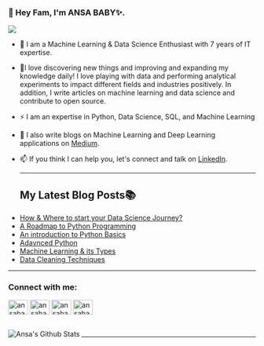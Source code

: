 ### 👋 Hey Fam, I'm ANSA BABY✨.

![](https://komarev.com/ghpvc/?username=ansababy&color=dc143c)

- 👀 I am a Machine Learning & Data Science Enthusiast with 7 years of IT expertise.

- 🎨I love discovering new things and improving and expanding my knowledge daily! I love playing with data and performing analytical experiments to impact different fields and industries positively. In addition, I write articles on machine learning and data science and contribute to open source.
- ⚡ I am an expertise in Python, Data Science, SQL, and Machine Learning 
- 💬 I also write blogs on Machine Learning and Deep Learning applications on [Medium](https://ansababy.medium.com/).
- 📫 If you think I can help you, let's connect and talk on [LinkedIn](https://www.linkedin.com/in/ansababy/).
  
  ---
  
  ## My Latest Blog Posts📚 
<!-- BLOG-POST-LIST:START -->
- [How & Where to start your Data Science Journey?](https://ansababy.medium.com/how-to-start-your-data-science-journey-420173a981a9)
- [A Roadmap to Python Programming](https://ansababy.medium.com/a-roadmap-to-python-programming-71304f8f486b)
- [An introduction to Python Basics](https://ansababy.medium.com/an-introduction-to-python-basics-960dc3e7bebc)
- [Adavnced Python](https://ansababy.medium.com/advanced-python-6740a0e7df1e)
- [Machine Learning & its Types ](https://ansababy.medium.com/machine-learning-its-types-1082ba255d05)
- [Data Cleaning Techniques](https://ansababy.medium.com/the-ultimate-guide-to-data-cleaning-ensuring-data-quality-and-accuracy-8b9119c45aa4)
 <!-- BLOG-POST-LIST:END -->

---

### Connect with me:
<p align="left">
<a href="https://linkedin.com/in/ansababy" target="blank"><img align="center" src="https://raw.githubusercontent.com/rahuldkjain/github-profile-readme-generator/master/src/images/icons/Social/linked-in-alt.svg" alt="ansababy" height="30" width="40" /></a>
 <a href="https://www.instagram.com/data.artist.ai/" target="blank"><img align="center" src="https://www.svgrepo.com/show/303154/instagram-2016-logo.svg" alt="ansababy" height="30" width="40" /></a>
 <a href="https://ansababy.medium.com/" target="blank"><img align="center" src="https://cdn.icon-icons.com/icons2/2992/PNG/512/medium_logo_icon_187322.png" alt="ansababy" height="30" width="40" /></a>
 <a href="www.youtube.com/@TheDataArtistry" target="blank"><img align="center" src="https://www.iconpacks.net/icons/2/free-youtube-logo-icon-2431-thumb.png" alt="ansababy" height="30" width="40" /></a>
</p>

<br />

<img align="left" alt="Ansa's Github Stats" src="https://github-readme-stats.vercel.app/api?username=ansababy&show_icons=true&hide_border=true" />

---
<!---
AnsaBaby/AnsaBaby is a ✨ special ✨ repository because its `README.md` (this file) appears on your GitHub profile.
You can click the Preview link to take a look at your changes.
--->
